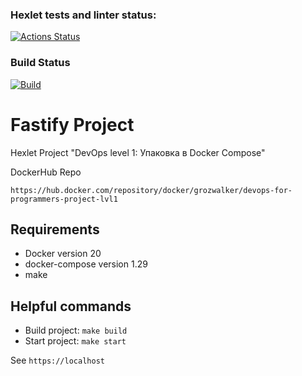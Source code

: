 ### Hexlet tests and linter status:
[![Actions Status](https://github.com/grozwalker/devops-for-programmers-project-lvl1/workflows/hexlet-check/badge.svg)](https://github.com/grozwalker/devops-for-programmers-project-lvl1/actions)

### Build Status
[![Build](https://github.com/grozwalker/devops-for-programmers-project-lvl1/actions/workflows/push.yml/badge.svg)](https://github.com/grozwalker/devops-for-programmers-project-lvl1/actions/workflows/push.yml)

# Fastify Project

Hexlet Project "DevOps level 1: Упаковка в Docker Compose"

DockerHub Repo
```
https://hub.docker.com/repository/docker/grozwalker/devops-for-programmers-project-lvl1
```

## Requirements

* Docker version 20
* docker-compose version 1.29
* make

## Helpful commands

* Build project: `make build`
* Start project: `make start`

See `https://localhost`
